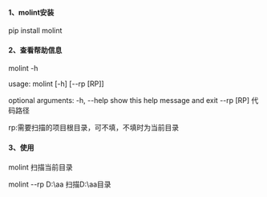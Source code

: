 #### 1、molint安装

pip install molint

#### 2、查看帮助信息

molint -h

usage: molint [-h] [--rp [RP]]

optional arguments:
  -h, --help  show this help message and exit
  --rp [RP]   代码路径

rp:需要扫描的项目根目录，可不填，不填时为当前目录


#### 3、使用

molint  扫描当前目录

molint --rp D:\aa  扫描D:\aa目录
